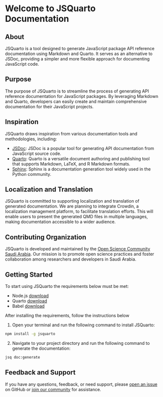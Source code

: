 
# Welcome to JSQuarto Documentation

## About
JSQuarto is a tool designed to generate JavaScript package API reference documentation using Markdown and Quarto. It serves as an alternative to JSDoc, providing a simpler and more flexible approach for documenting JavaScript code.

## Purpose
The purpose of JSQuarto is to streamline the process of generating API reference documentation for JavaScript packages. By leveraging Markdown and Quarto, developers can easily create and maintain comprehensive documentation for their JavaScript projects.

## Inspiration
JSQuarto draws inspiration from various documentation tools and methodologies, including:  </br> 

- [JSDoc](https://jsdoc.app/): JSDoc is a popular tool for generating API documentation from JavaScript source code. </br>
- [Quarto](https://quarto.org/): Quarto is a versatile document authoring and publishing tool that supports Markdown, LaTeX, and R Markdown formats. </br>
- [Sphinx](https://www.sphinx-doc.org/): Sphinx is a documentation generation tool widely used in the Python community. </br>

## Localization and Translation
JSQuarto is committed to supporting localization and translation of generated documentation. We are planning to integrate Crowdin, a localization management platform, to facilitate translation efforts. This will enable users to present the generated QMD files in multiple languages, making documentation accessible to a wider audience.

## Contributing Organization
JSQuarto is developed and maintained by the [Open Science Community Saudi Arabia](https://github.com/Open-Science-Community-Saudi-Arabia). Our mission is to promote open science practices and foster collaboration among researchers and developers in Saudi Arabia.

## Getting Started
To start using JSQuarto the requirements below must be met: 
- Node.js [download](https://nodejs.org/en/download/)
- Quarto [download](https://quarto.org/docs/getting-started/installation.html)
- Babel [download](https://docs.ropensci.org/babelquarto/)

After installing the requirements, follow the instructions below

1. Open your terminal and run the following command to install JSQuarto:
```bash
npm install -g jsquarto
```

2. Navigate to your project directory and run the following command to generate the documentation:
```bash
jsq doc:generate
```

## Feedback and Support
If you have any questions, feedback, or need support, please [open an issue](https://github.com/Open-Science-Community-Saudi-Arabia/JSquarto/issues) on GitHub or [join our community](https://github.com/Open-Science-Community-Saudi-Arabia) for assistance.
